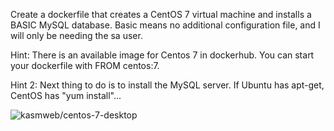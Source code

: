 Create a dockerfile that creates a CentOS 7 virtual machine and installs a BASIC MySQL database. Basic means no additional configuration file, and I will only be needing the sa user.

Hint: There is an available image for Centos 7 in dockerhub. You can start your dockerfile with FROM centos:7.

Hint 2: Next thing to do is to install the MySQL server. If Ubuntu has apt-get, CentOS has "yum install"...

![kasmweb/centos-7-desktop](path/to/image/image.png)

